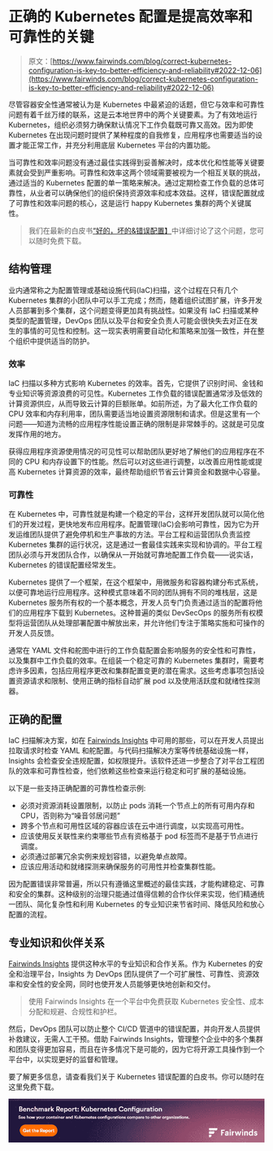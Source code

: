 # 正确的 Kubernetes 配置是提高效率和可靠性的关键

> 原文：[https://www.fairwinds.com/blog/correct-kubernetes-configuration-is-key-to-better-efficiency-and-reliability#2022-12-06](https://www.fairwinds.com/blog/correct-kubernetes-configuration-is-key-to-better-efficiency-and-reliability#2022-12-06)

 尽管容器安全性通常被认为是 Kubernetes 中最紧迫的话题，但它与效率和可靠性问题有着千丝万缕的联系，这是云本地世界中的两个关键要素。为了有效地运行 Kubernetes，组织必须努力确保默认情况下工作负载既可靠又高效。因为即使 Kubernetes 在出现问题时提供了某种程度的自我修复，应用程序也需要适当的设置才能正常工作，并充分利用底层 Kubernetes 平台的内置功能。

当可靠性和效率问题没有通过最佳实践得到妥善解决时，成本优化和性能等关键要素就会受到严重影响。可靠性和效率这两个领域需要被视为一个相互关联的挑战，通过适当的 Kubernetes 配置的单一策略来解决。通过定期检查工作负载的总体可靠性，从业者可以确保他们的组织保持资源效率和成本效益。这样，错误配置就成了可靠性和效率问题的核心，这是运行 happy Kubernetes 集群的两个关键属性。

> 我们在最新的白皮书[“好的，坏的&错误配置】](https://www.fairwinds.com/kubernetes-good-bad-misconfigured-white-paper)中详细讨论了这个问题，您可以随时免费下载。

## 结构管理

业内通常称之为配置管理或基础设施代码(IaC)扫描，这个过程在只有几个 Kubernetes 集群的小团队中可以手工完成；然而，随着组织试图扩展，许多开发人员部署到多个集群，这个问题变得更加具有挑战性。如果没有 IaC 扫描或某种类型的配置管理，DevOps 团队以及平台和安全负责人可能会很快失去对正在发生的事情的可见性和控制。这一现实表明需要自动化和策略来加强一致性，并在整个组织中提供适当的防护。

### 效率

IaC 扫描以多种方式影响 Kubernetes 的效率。首先，它提供了识别时间、金钱和专业知识等资源浪费的可见性。Kubernetes 工作负载的错误配置通常涉及低效的计算资源供应，从而导致云计算的巨额账单。如前所述，为了最大化工作负载的 CPU 效率和内存利用率，团队需要适当地设置资源限制和请求。但是这里有一个问题——知道为流畅的应用程序性能设置正确的限制是非常棘手的。这就是可见度发挥作用的地方。

获得应用程序资源使用情况的可见性可以帮助团队更好地了解他们的应用程序在不同的 CPU 和内存设置下的性能。然后可以对这些进行调整，以改善应用性能或提高 Kubernetes 计算资源的效率，最终帮助组织节省云计算资金和数据中心容量。

### 可靠性

在 Kubernetes 中，可靠性就是构建一个稳定的平台，这样开发团队就可以简化他们的开发过程，更快地发布应用程序。配置管理(IaC)会影响可靠性，因为它为开发运维团队提供了避免停机和生产事故的方法。平台工程和运营团队负责监控 Kubernetes 集群的运行状况，这是通过一套最佳实践来实现和协调的。平台工程团队必须与开发团队合作，以确保从一开始就可靠地配置工作负载——说实话，Kubernetes 的错误配置经常发生。

Kubernetes 提供了一个框架，在这个框架中，用微服务和容器构建分布式系统，以便可靠地运行应用程序。这种模式意味着不同的团队拥有不同的堆栈层，这是 Kubernetes 服务所有权的一个基本概念，开发人员专门负责通过适当的配置将他们的应用程序下载到 Kubernetes。这种普遍的类似 DevSecOps 的服务所有权模型将运营团队从处理部署配置中解放出来，并允许他们专注于策略实施和可操作的开发人员反馈。

通常在 YAML 文件和舵图中进行的工作负载配置会影响服务的安全性和可靠性，以及集群中工作负载的效率。在组装一个稳定可靠的 Kubernetes 集群时，需要考虑许多因素，包括应用程序更改和集群配置变更的潜在需求。这些考虑事项包括设置资源请求和限制、使用正确的指标自动扩展 pod 以及使用活跃度和就绪性探测器。

## 正确的配置

IaC 扫描解决方案，如在 [Fairwinds Insights](https://www.fairwinds.com/insights) 中可用的那些，可以在开发人员提出拉取请求时检查 YAML 和舵配置。与代码扫描解决方案等传统基础设施一样，Insights 会检查安全违规配置，如权限提升。该软件还进一步整合了对平台工程团队的效率和可靠性检查，他们依赖这些检查来运行稳定和可扩展的基础设施。

以下是一些支持正确配置的可靠性检查示例:

*   必须对资源消耗设置限制，以防止 pods 消耗一个节点上的所有可用内存和 CPU，否则称为“噪音邻居问题”
*   跨多个节点和可用性区域的容器应该在云中进行调度，以实现高可用性。
*   应该使用反关联性来约束哪些节点有资格基于 pod 标签而不是基于节点进行调度。
*   必须通过部署冗余实例来规划容错，以避免单点故障。
*   应该应用活动和就绪探测来确保服务的可用性并检查集群性能。

因为配置错误非常普遍，所以只有遵循这里概述的最佳实践，才能构建稳定、可靠和安全的集群。这种级别的治理只能通过值得信赖的合作伙伴来实现，他们精通统一团队、简化复杂性和利用 Kubernetes 的专业知识来节省时间、降低风险和放心配置的流程。

## 专业知识和伙伴关系

[Fairwinds Insights](https://www.fairwinds.com/insights) 提供这种水平的专业知识和合作关系。作为 Kubernetes 的安全和治理平台，Insights 为 DevOps 团队提供了一个可扩展性、可靠性、资源效率和安全性的安全网，同时也使开发人员能够更快地创新和交付。

> 使用 Fairwinds Insights 在一个平台中免费获取 Kubernetes 安全性、成本分配和规避、合规性和护栏。

然后，DevOps 团队可以防止整个 CI/CD 管道中的错误配置，并向开发人员提供补救建议，无需人工干预。借助 Fairwinds Insights，管理整个企业中的多个集群和团队变得更加容易，而且在许多情况下是可能的，因为它将开源工具操作到一个平台中，以实现更好的监督和管理。

要了解更多信息，请查看我们关于 Kubernetes 错误配置的白皮书。你可以随时在这里免费下载。

[![Just Posted: Kubernetes Benchmark Report 2023](img/ac3f87548e14243ac3414b06e023028d.png)](https://cta-redirect.hubspot.com/cta/redirect/2184645/df6709b9-c7f5-4c1a-8bf4-315f56b16325)